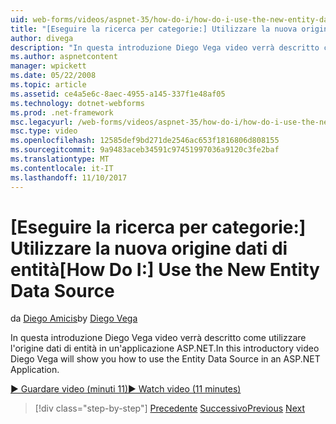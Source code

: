 ```yaml
---
uid: web-forms/videos/aspnet-35/how-do-i/how-do-i-use-the-new-entity-data-source
title: "[Eseguire la ricerca per categorie:] Utilizzare la nuova origine dati di entità | Documenti Microsoft"
author: divega
description: "In questa introduzione Diego Vega video verrà descritto come utilizzare l'origine dati di entità in un'applicazione ASP.NET."
ms.author: aspnetcontent
manager: wpickett
ms.date: 05/22/2008
ms.topic: article
ms.assetid: ce4a5e6c-8aec-4955-a145-337f1e48af05
ms.technology: dotnet-webforms
ms.prod: .net-framework
msc.legacyurl: /web-forms/videos/aspnet-35/how-do-i/how-do-i-use-the-new-entity-data-source
msc.type: video
ms.openlocfilehash: 12585def9bd271de2546ac653f1816806d808155
ms.sourcegitcommit: 9a9483aceb34591c97451997036a9120c3fe2baf
ms.translationtype: MT
ms.contentlocale: it-IT
ms.lasthandoff: 11/10/2017
---
```

<a name="how-do-i-use-the-new-entity-data-source"></a><span data-ttu-id="a8bde-103">[Eseguire la ricerca per categorie:] Utilizzare la nuova origine dati di entità</span><span class="sxs-lookup"><span data-stu-id="a8bde-103">[How Do I:] Use the New Entity Data Source</span></span>
====================
<span data-ttu-id="a8bde-104">da [Diego Amicis](https://github.com/divega)</span><span class="sxs-lookup"><span data-stu-id="a8bde-104">by [Diego Vega](https://github.com/divega)</span></span>

<span data-ttu-id="a8bde-105">In questa introduzione Diego Vega video verrà descritto come utilizzare l'origine dati di entità in un'applicazione ASP.NET.</span><span class="sxs-lookup"><span data-stu-id="a8bde-105">In this introductory video Diego Vega will show you how to use the Entity Data Source in an ASP.NET Application.</span></span>

[<span data-ttu-id="a8bde-106">&#9654; Guardare video (minuti 11)</span><span class="sxs-lookup"><span data-stu-id="a8bde-106">&#9654; Watch video (11 minutes)</span></span>](https://channel9.msdn.com/Blogs/ASP-NET-Site-Videos/how-do-i-use-the-new-entity-data-source)

>[!div class="step-by-step"]
<span data-ttu-id="a8bde-107">[Precedente](how-do-i-get-started-with-the-entity-framework.md)
[Successivo](how-do-i-serialize-a-graph-with-the-entity-framework.md)</span><span class="sxs-lookup"><span data-stu-id="a8bde-107">[Previous](how-do-i-get-started-with-the-entity-framework.md)
[Next](how-do-i-serialize-a-graph-with-the-entity-framework.md)</span></span>
